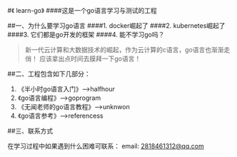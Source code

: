 #《 learn-go》
####这是一个go语言学习与测试的工程


##一、为什么要学习go语言
####1. docker崛起了
####2. kubernetes崛起了
####3. 它们都是go开发的框架
####4. 能不学习go吗？
>新一代云计算和大数据技术的崛起，作为云计算的c语言，go语言也渐渐走俏！
 应该拿出点时间去膜拜一下go语言！
 

##二、工程包含如下几部分：
>
  1. 《半小时go语言入门》-->halfhour
  2. 《go语言编程》-->goprogram
  3. 《无闻老师的go语言教程》-->unknwon
  4. 《go语言参考》-->referencess
  
  
##三、联系方式
>
 在学习过程中如果遇到什么困难可联系：
 email: 2818461312@qq.com
  
